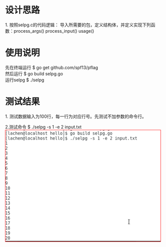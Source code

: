 <h1>设计思路</h1>
1. 按照selpg.c的代码逻辑：
  导入所需要的包，定义结构体，并定义实现下列函数：process_args()	process_input() usage()<br>
<h1>使用说明</h1>
先在终端运行 $ go get github.com/spf13/pflag<br>
然后运行 $ go build selpg.go<br> 
运行selpg $ ./selpg<br>

<h1>测试结果</h1>
1. 测试数据输入为100行，每一行为对应行号。先测试不加参数的命令行。<br>

2.测试命令 $ ./selpg -s 1 -e 2 input.txt 
![](https://github.com/lvxm0/SeviceComputing_HW/raw/master/HW1/01.PNG)
